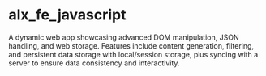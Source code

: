 # alx_fe_javascript
A dynamic web app showcasing advanced DOM manipulation, JSON handling, and web storage. Features include content generation, filtering, and persistent data storage with local/session storage, plus syncing with a server to ensure data consistency and interactivity.
